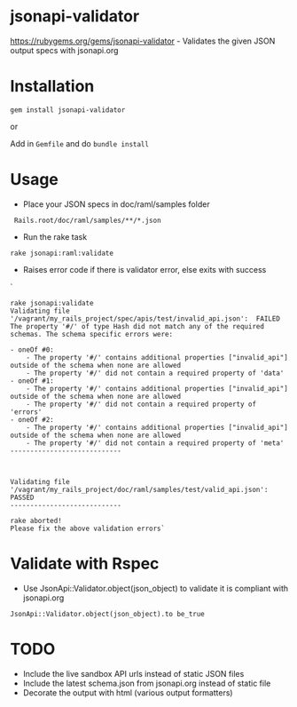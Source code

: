 # jsonapi-validator

https://rubygems.org/gems/jsonapi-validator - Validates the given JSON output specs with jsonapi.org

# Installation

`gem install jsonapi-validator`

or

Add in `Gemfile` and do `bundle install`

# Usage

- Place your JSON specs in doc/raml/samples folder

` Rails.root/doc/raml/samples/**/*.json`

- Run the rake task

`rake jsonapi:raml:validate `

- Raises error code if there is validator error, else exits with success

`

    rake jsonapi:validate
    Validating file '/vagrant/my_rails_project/spec/apis/test/invalid_api.json':  FAILED
    The property '#/' of type Hash did not match any of the required schemas. The schema specific errors were:

    - oneOf #0:
        - The property '#/' contains additional properties ["invalid_api"] outside of the schema when none are allowed
        - The property '#/' did not contain a required property of 'data'
    - oneOf #1:
        - The property '#/' contains additional properties ["invalid_api"] outside of the schema when none are allowed
        - The property '#/' did not contain a required property of 'errors'
    - oneOf #2:
        - The property '#/' contains additional properties ["invalid_api"] outside of the schema when none are allowed
        - The property '#/' did not contain a required property of 'meta'
    ----------------------------



    Validating file '/vagrant/my_rails_project/doc/raml/samples/test/valid_api.json':  PASSED
    ----------------------------

    rake aborted!
    Please fix the above validation errors`


# Validate with Rspec

- Use JsonApi::Validator.object(json_object) to validate it is compliant with jsonapi.org

` JsonApi::Validator.object(json_object).to be_true `

# TODO

- Include the live sandbox API urls instead of static JSON files
- Include the latest schema.json from jsonapi.org instead of static file
- Decorate the output with html (various output formatters)
